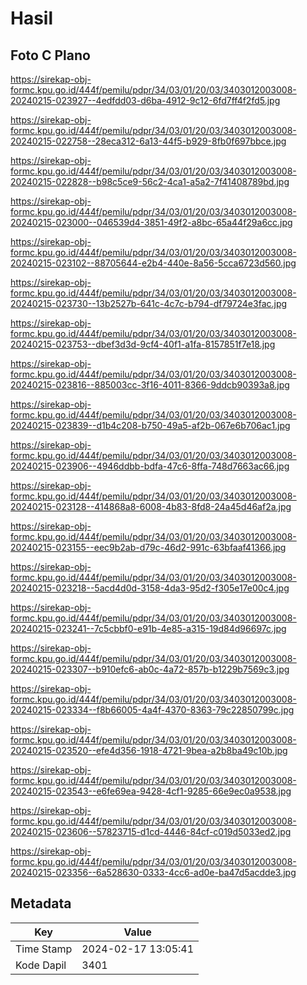 # Hasil

## Foto C Plano

https://sirekap-obj-formc.kpu.go.id/444f/pemilu/pdpr/34/03/01/20/03/3403012003008-20240215-023927--4edfdd03-d6ba-4912-9c12-6fd7ff4f2fd5.jpg

https://sirekap-obj-formc.kpu.go.id/444f/pemilu/pdpr/34/03/01/20/03/3403012003008-20240215-022758--28eca312-6a13-44f5-b929-8fb0f697bbce.jpg

https://sirekap-obj-formc.kpu.go.id/444f/pemilu/pdpr/34/03/01/20/03/3403012003008-20240215-022828--b98c5ce9-56c2-4ca1-a5a2-7f41408789bd.jpg

https://sirekap-obj-formc.kpu.go.id/444f/pemilu/pdpr/34/03/01/20/03/3403012003008-20240215-023000--046539d4-3851-49f2-a8bc-65a44f29a6cc.jpg

https://sirekap-obj-formc.kpu.go.id/444f/pemilu/pdpr/34/03/01/20/03/3403012003008-20240215-023102--88705644-e2b4-440e-8a56-5cca6723d560.jpg

https://sirekap-obj-formc.kpu.go.id/444f/pemilu/pdpr/34/03/01/20/03/3403012003008-20240215-023730--13b2527b-641c-4c7c-b794-df79724e3fac.jpg

https://sirekap-obj-formc.kpu.go.id/444f/pemilu/pdpr/34/03/01/20/03/3403012003008-20240215-023753--dbef3d3d-9cf4-40f1-a1fa-8157851f7e18.jpg

https://sirekap-obj-formc.kpu.go.id/444f/pemilu/pdpr/34/03/01/20/03/3403012003008-20240215-023816--885003cc-3f16-4011-8366-9ddcb90393a8.jpg

https://sirekap-obj-formc.kpu.go.id/444f/pemilu/pdpr/34/03/01/20/03/3403012003008-20240215-023839--d1b4c208-b750-49a5-af2b-067e6b706ac1.jpg

https://sirekap-obj-formc.kpu.go.id/444f/pemilu/pdpr/34/03/01/20/03/3403012003008-20240215-023906--4946ddbb-bdfa-47c6-8ffa-748d7663ac66.jpg

https://sirekap-obj-formc.kpu.go.id/444f/pemilu/pdpr/34/03/01/20/03/3403012003008-20240215-023128--414868a8-6008-4b83-8fd8-24a45d46af2a.jpg

https://sirekap-obj-formc.kpu.go.id/444f/pemilu/pdpr/34/03/01/20/03/3403012003008-20240215-023155--eec9b2ab-d79c-46d2-991c-63bfaaf41366.jpg

https://sirekap-obj-formc.kpu.go.id/444f/pemilu/pdpr/34/03/01/20/03/3403012003008-20240215-023218--5acd4d0d-3158-4da3-95d2-f305e17e00c4.jpg

https://sirekap-obj-formc.kpu.go.id/444f/pemilu/pdpr/34/03/01/20/03/3403012003008-20240215-023241--7c5cbbf0-e91b-4e85-a315-19d84d96697c.jpg

https://sirekap-obj-formc.kpu.go.id/444f/pemilu/pdpr/34/03/01/20/03/3403012003008-20240215-023307--b910efc6-ab0c-4a72-857b-b1229b7569c3.jpg

https://sirekap-obj-formc.kpu.go.id/444f/pemilu/pdpr/34/03/01/20/03/3403012003008-20240215-023334--f8b66005-4a4f-4370-8363-79c22850799c.jpg

https://sirekap-obj-formc.kpu.go.id/444f/pemilu/pdpr/34/03/01/20/03/3403012003008-20240215-023520--efe4d356-1918-4721-9bea-a2b8ba49c10b.jpg

https://sirekap-obj-formc.kpu.go.id/444f/pemilu/pdpr/34/03/01/20/03/3403012003008-20240215-023543--e6fe69ea-9428-4cf1-9285-66e9ec0a9538.jpg

https://sirekap-obj-formc.kpu.go.id/444f/pemilu/pdpr/34/03/01/20/03/3403012003008-20240215-023606--57823715-d1cd-4446-84cf-c019d5033ed2.jpg

https://sirekap-obj-formc.kpu.go.id/444f/pemilu/pdpr/34/03/01/20/03/3403012003008-20240215-023356--6a528630-0333-4cc6-ad0e-ba47d5acdde3.jpg


## Metadata

| Key        | Value               |
| ---------- | ------------------- |
| Time Stamp | 2024-02-17 13:05:41 |
| Kode Dapil | 3401                |




